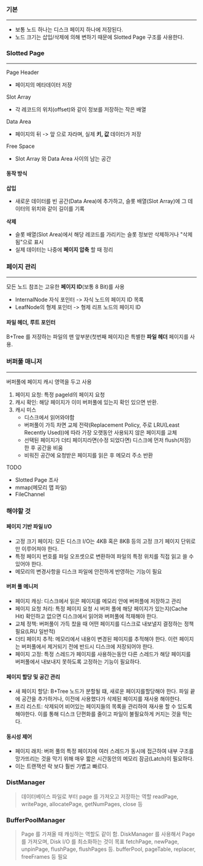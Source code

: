 ### 기본
---
- 보통 노드 하나는 디스크 페이지 하나에 저장된다.
- 노드 크기는 삽입/삭제에 의해 변하기 때문에 Slotted Page 구조를 사용한다.

### Slotted Page
---
Page Header
- 페이지의 메타데이터 저장

Slot Array
- 각 레코드의 위치(offset)와 같이 정보를 저장하는 작은 배열

Data Area
- 페이지의 뒤 -> 앞 으로 자라며, 실제 **키, 값** 데이터가 저장

Free Space
- Slot Array 와 Data Area 사이의 남는 공간

#### 동작 방식
**삽입**
- 새로운 데이터를 빈 공간(Data Area)에 추가하고, 슬롯 배열(Slot Array)에 그 데이터의 위치와 같이 길이를 기록

**삭제**
- 슬롯 배열(Slot Area)에서 해당 레코드를 가리키는 슬롯 정보만 삭제하거나 "삭제됨"으로  표시
- 실제 데이터는 나중에 **페이지 압축** 할 때 정리

### 페이지 관리
---
모든 노드 참조는 고유한 **페이지 ID**(보통 8 Bit)를 사용
- InternalNode 자식 포인터 -> 자식 노드의 페이지 ID 목록
- LeafNode의 형제 포인터 -> 형제 리프 노드의 페이지 ID

#### 파일 헤더, 루트 포인터
B+Tree 를 저장하는 파일의 맨 앞부분(첫번째 페이지)은 특별한 **파일 헤더** 페이지를 사용. 

### 버퍼풀 매니저
---
버퍼풀에 페이지 캐시 영역을 두고 사용
1. 페이지 요청: 특정 pageId의 페이지 요청
2. 캐시 확인: 해당 페이지가 이미 버퍼풀에 있는지 확인 있으면 반환.
3. 캐시 미스
   - 디스크에서 읽어와야함
   - 버퍼풀이 가득 차면 교체 전략(Replacement Policy, 주로 LRU(Least Recently Used))에 따라 가장 오랫동안 사용되지 않은 페이지를 교체
   - 선택된 페이지가 더티 페이지라면(수정 되었다면) 디스크에 먼저 flush(저장) 한 후 공간을 비움
   - 비워진 공간에 요청받은 페이지를 읽은 후 메모리 주소 반환



TODO
- Slotted Page 조사
- mmap(메모리 맵 파일)
- FileChannel



### 해야할 것

#### 페이지 기반 파일 I/O
- 고정 크기 페이지: 모든 디스크 I/O는 4KB 혹은 8KB 등의 고정 크기 페이지 단위로만 이루어져야 한다.
- 특정 페이지 번호를 파일 오프셋으로 변환하여 파일의 특정 위치를 직접 읽고 쓸 수 있어야 한다.
- 메모리의 변경사항을 디스크 파일에 안전하게 반영하는 기능이 필요

#### 버퍼 풀 메니저
- 페이지 캐싱: 디스크에서 읽은 페이지를 메모리 안에 버퍼플에 저장하고 관리
- 페이지 요청 처리: 특정 페이지 요청 시 버퍼 풀에 해당 페이지가 있는지(Cache Hit) 확인하고 없으면 디스크에서 읽어와 버퍼풀에 적재해야 한다.
- 교체 정책: 버퍼풀이 가득 찼을 때 어떤 페이지를 디스크로 내보낼지 결정하는 정책 필요(LRU 일반적)
- 더티 페이지 추적: 메모리에서 내용이 변경된 페이지를 추적해야 한다. 이런 페이지는 버퍼풀에서 제거되기 전에 반드시 디스크에 저장되어야 한다.
- 페이지 고정: 특정 스레드가 페이지를 사용하는동안 다른 스레드가 해당 페이지를 버퍼풀에서 내보내지 못하도록 고정하는 기능이 필요하다.

#### 페이지 할당 및 공간 관리
- 새 페이지 할당: B+Tree 노드가 분할될 떄, 새로운 페이지를할당해야 한다. 파일 끝에 공간을 추가하거나, 이전에 사용했다가 삭제된 페이지를 재사용 해야한다.
- 프리 리스트: 삭제되어 비어있는 페이지들의 목록을 관리하여 재사용 할 수 있도록 해야한다. 이를 통해 디스크 단편화를 줄이고 파일이 불필요하게 커지는 것을 막는다.

#### 동시성 제어
- 페이지 래치: 버퍼 풀의 특정 페이지에 여러 스레드가 동시에 접근하여 내부 구조를 망가뜨리는 것을 막기 위해 매우 짧은 시간동안의 메모리 잠금(Latch)이 필요하다.
- 이는 트랜잭션 락 보다 훨씬 가볍고 빠르다.


### DistManager

> 데이터베이스 파일로 부터 page 를 가져오고 저장하는 역할
> readPage, writePage, allocatePage, getNumPages, close 등

### BufferPoolManager

> Page 를 가져올 때 캐싱하는 역할도 같이 함. DiskManager 를 사용해서 Page 를 가져오며, Disk I/O 를 최소화하는 것이 목표
> fetchPage, newPage, unpinPage, flushPage, flushPages 등.
> bufferPool, pageTable, replacer, freeFrames 등 필요